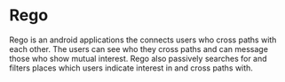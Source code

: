 # Rego
Rego is an android applications the connects users who cross paths with each other. The users can see who they cross paths and can message those who show mutual interest. Rego also passively searches for and filters places which users indicate interest in and cross paths with.



